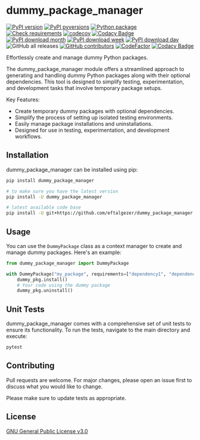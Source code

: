# dummy_package_manager
[![PyPI version](https://badge.fury.io/py/dummy_package_manager.svg)](https://badge.fury.io/py/dummy_package_manager)
[![PyPI pyversions](https://img.shields.io/pypi/pyversions/dummy_package_manager.svg)](https://pypi.python.org/pypi/dummy_package_manager/)
[![Python package](https://github.com/eftalgezer/dummy_package_manager/actions/workflows/python-package.yml/badge.svg)](https://github.com/eftalgezer/dummy_package_manager/actions/workflows/python-package.yml)
[![Check requirements](https://github.com/eftalgezer/dummy_package_manager/actions/workflows/check_requirements.yml/badge.svg)](https://github.com/eftalgezer/dummy_package_manager/actions/workflows/check_requirements.yml)
[![codecov](https://codecov.io/gh/eftalgezer/dummy_package_manager/branch/main/graph/badge.svg?token=Q9TJFIN1U1)](https://codecov.io/gh/eftalgezer/dummy_package_manager)
[![Codacy Badge](https://app.codacy.com/project/badge/Coverage/36a170ba82d644bd936095d60b097572)](https://app.codacy.com/gh/eftalgezer/dummy_package_manager/dashboard?utm_source=gh&utm_medium=referral&utm_content=&utm_campaign=Badge_coverage)
[![PyPI download month](https://img.shields.io/pypi/dm/dummy_package_manager.svg)](https://pypi.python.org/pypi/dummy_package_manager/)
[![PyPI download week](https://img.shields.io/pypi/dw/dummy_package_manager.svg)](https://pypi.python.org/pypi/dummy_package_manager/)
[![PyPI download day](https://img.shields.io/pypi/dd/dummy_package_manager.svg)](https://pypi.python.org/pypi/dummy_package_manager/)
![GitHub all releases](https://img.shields.io/github/downloads/eftalgezer/dummy_package_manager/total?style=flat)
[![GitHub contributors](https://img.shields.io/github/contributors/eftalgezer/dummy_package_manager.svg)](https://github.com/eftalgezer/dummy_package_manager/graphs/contributors/)
[![CodeFactor](https://www.codefactor.io/repository/github/eftalgezer/dummy_package_manager/badge)](https://www.codefactor.io/repository/github/eftalgezer/dummy_package_manager)
[![Codacy Badge](https://app.codacy.com/project/badge/Grade/36a170ba82d644bd936095d60b097572)](https://app.codacy.com/gh/eftalgezer/dummy_package_manager/dashboard?utm_source=gh&utm_medium=referral&utm_content=&utm_campaign=Badge_grade)

Effortlessly create and manage dummy Python packages.

The dummy_package_manager module offers a streamlined approach to generating
and handling dummy Python packages along with their optional dependencies.
This tool is designed to simplify testing, experimentation, and development
tasks that involve temporary package setups.

Key Features:
- Create temporary dummy packages with optional dependencies.
- Simplify the process of setting up isolated testing environments.
- Easily manage package installations and uninstallations.
- Designed for use in testing, experimentation, and development workflows.

## Installation

dummy_package_manager can be installed using pip:

```bash
pip install dummy_package_manager

# to make sure you have the latest version
pip install -U dummy_package_manager

# latest available code base
pip install -U git+https://github.com/eftalgezer/dummy_package_manager.git
```

## Usage

You can use the `DummyPackage` class as a context manager to create and manage dummy packages. Here's an example:

```python
from dummy_package_manager import DummyPackage

with DummyPackage("my_package", requirements=["dependency1", "dependency2"]) as dummy_pkg:
    dummy_pkg.install()
    # Your code using the dummy package
    dummy_pkg.uninstall()
```

## Unit Tests

dummy_package_manager comes with a comprehensive set of unit tests to ensure its functionality. To run the tests, navigate to the main directory and execute:

```bash
pytest
```

## Contributing
Pull requests are welcome. For major changes, please open an issue first to discuss what you would like to change.

Please make sure to update tests as appropriate.

## License
[GNU General Public License v3.0](https://github.com/eftalgezer/dummy_package_manager/blob/master/LICENSE) 

